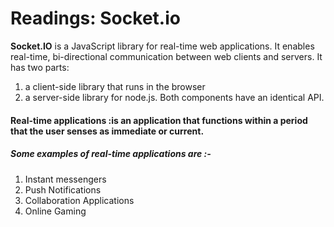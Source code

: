 # Readings: Socket.io

**Socket.IO** is a JavaScript library for real-time web applications. It enables real-time, bi-directional communication between web clients and servers. It has two parts:
1.  a client-side library that runs in the browser
2. a server-side library for node.js. 
   Both components have an identical API.



#### Real-time applications :is an application that functions within a period that the user senses as immediate or current.

##### Some examples of real-time applications are :-
1. Instant messengers 
2. Push Notifications
3. Collaboration Applications
4. Online Gaming 


